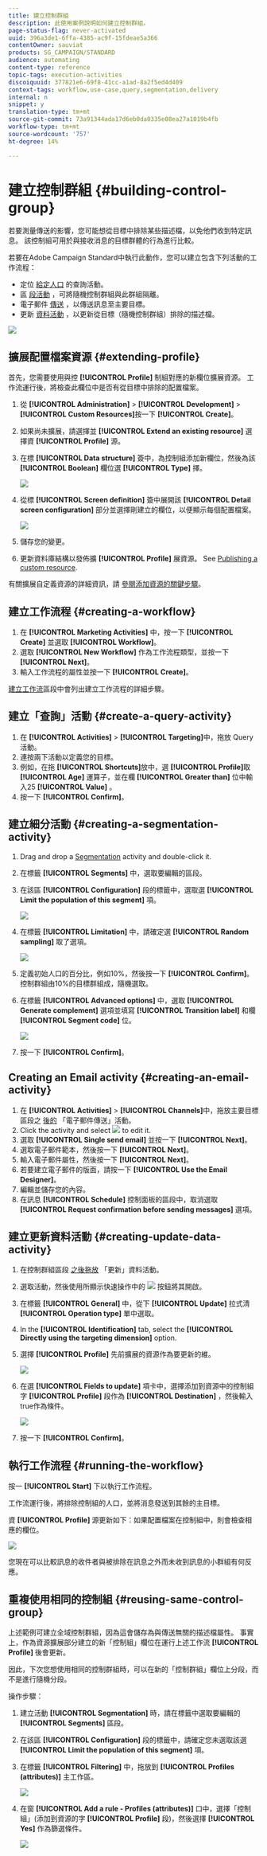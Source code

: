 ```yaml
---
title: 建立控制群組
description: 此使用案例說明如何建立控制群組。
page-status-flag: never-activated
uuid: 396a3de1-6ffa-4385-ac9f-15fdeae5a366
contentOwner: sauviat
products: SG_CAMPAIGN/STANDARD
audience: automating
content-type: reference
topic-tags: execution-activities
discoiquuid: 377821e6-69f8-41cc-a1ad-8a2f5ed4d409
context-tags: workflow,use-case,query,segmentation,delivery
internal: n
snippet: y
translation-type: tm+mt
source-git-commit: 73a91344ada17d6eb0da0335e08ea27a1019b4fb
workflow-type: tm+mt
source-wordcount: '757'
ht-degree: 14%

---
```



# 建立控制群組 {#building-control-group}

若要測量傳送的影響，您可能想從目標中排除某些描述檔，以免他們收到特定訊息。 該控制組可用於與接收消息的目標群體的行為進行比較。

若要在Adobe Campaign Standard中執行此動作，您可以建立包含下列活動的工作流程：
* 定位 [給定人口](../../automating/using/query.md) 的查詢活動。
* 區 [段活動](../../automating/using/segmentation.md) ，可將隨機控制群組與此群組隔離。
* 電子郵件 [傳送](../../automating/using/email-delivery.md) ，以傳送訊息至主要目標。
* 更新 [資料活動](../../automating/using/update-data.md) ，以更新從目標（隨機控制群組）排除的描述檔。

![](assets/wkf_control-group.png)

## 擴展配置檔案資源 {#extending-profile}

首先，您需要使用與控 **[!UICONTROL Profile]** 制組對應的新欄位擴展資源。 工作流運行後，將檢查此欄位中是否有從目標中排除的配置檔案。

1. 從 **[!UICONTROL Administration]** > **[!UICONTROL Development]** > **[!UICONTROL Custom Resources]**&#x200B;按一下 **[!UICONTROL Create]**。
1. 如果尚未擴展，請選擇並 **[!UICONTROL Extend an existing resource]** 選擇資 **[!UICONTROL Profile]** 源。
1. 在標 **[!UICONTROL Data structure]** 簽中，為控制組添加新欄位，然後為該 **[!UICONTROL Boolean]** 欄位選 **[!UICONTROL Type]** 擇。

   ![](assets/wkf_control-group-profile-field.png)

1. 從標 **[!UICONTROL Screen definition]** 簽中展開該 **[!UICONTROL Detail screen configuration]** 部分並選擇剛建立的欄位，以便顯示每個配置檔案。

   ![](assets/wkf_control-group-profile-field-screen.png)

1. 儲存您的變更。
1. 更新資料庫結構以發佈擴 **[!UICONTROL Profile]** 展資源。 See [Publishing a custom resource](../../developing/using/updating-the-database-structure.md#publishing-a-custom-resource).

有關擴展自定義資源的詳細資訊，請 [參閱添加資源的關鍵步驟](../../developing/using/key-steps-to-add-a-resource.md)。

## 建立工作流程 {#creating-a-workflow}

1. 在 **[!UICONTROL Marketing Activities]** 中，按一下 **[!UICONTROL Create]** 並選取 **[!UICONTROL Workflow]**。
1. 選取 **[!UICONTROL New Workflow]** 作為工作流程類型，並按一下 **[!UICONTROL Next]**。
1. 輸入工作流程的屬性並按一下 **[!UICONTROL Create]**。

[建立工作流](../../automating/using/building-a-workflow.md)區段中會列出建立工作流程的詳細步驟。

## 建立「查詢」活動 {#create-a-query-activity}

1. 在 **[!UICONTROL Activities]** > **[!UICONTROL Targeting]**&#x200B;中，拖放 [](../../automating/using/query.md) Query活動。
1. 連按兩下活動以定義您的目標。
1. 例如，在拖 **[!UICONTROL Shortcuts]**&#x200B;放中，選 **[!UICONTROL Profile]**&#x200B;取 **[!UICONTROL Age]** 運算子，並在欄 **[!UICONTROL Greater than]** 位中輸入25 **[!UICONTROL Value]** 。
1. 按一下 **[!UICONTROL Confirm]**。

## 建立細分活動 {#creating-a-segmentation-activity}

1. Drag and drop a [Segmentation](../../automating/using/segmentation.md) activity and double-click it.
1. 在標籤 **[!UICONTROL Segments]** 中，選取要編輯的區段。
1. 在該區 **[!UICONTROL Configuration]** 段的標籤中，選取選 **[!UICONTROL Limit the population of this segment]** 項。

   ![](assets/wkf_control-segment-configuration.png)

1. 在標籤 **[!UICONTROL Limitation]** 中，請確定選 **[!UICONTROL Random sampling]** 取了選項。

   ![](assets/wkf_control-segment-limitation.png)

1. 定義初始人口的百分比，例如10%，然後按一下 **[!UICONTROL Confirm]**。 控制群組由10%的目標群組成，隨機選取。
1. 在標籤 **[!UICONTROL Advanced options]** 中，選取 **[!UICONTROL Generate complement]** 選項並填寫 **[!UICONTROL Transition label]** 和欄 **[!UICONTROL Segment code]** 位。

   ![](assets/wkf_control-segment-advanced.png)

1. 按一下 **[!UICONTROL Confirm]**。

## Creating an Email activity {#creating-an-email-activity}

1. 在 **[!UICONTROL Activities]** > **[!UICONTROL Channels]**&#x200B;中，拖放主要目標區段之 [後的](../../automating/using/email-delivery.md) 「電子郵件傳送」活動。
1. Click the activity and select ![](assets/edit_darkgrey-24px.png) to edit it.
1. 選取 **[!UICONTROL Single send email]** 並按一下 **[!UICONTROL Next]**。
1. 選取電子郵件範本，然後按一下 **[!UICONTROL Next]**。
1. 輸入電子郵件屬性，然後按一下 **[!UICONTROL Next]**。
1. 若要建立電子郵件的版面，請按一下 **[!UICONTROL Use the Email Designer]**。
1. 編輯並儲存您的內容。
1. 在訊息 **[!UICONTROL Schedule]** 控制面板的區段中，取消選取 **[!UICONTROL Request confirmation before sending messages]** 選項。

## 建立更新資料活動 {#creating-update-data-activity}

1. 在控制群組區段 [之後拖放](../../automating/using/update-data.md) 「更新」資料活動。
1. 選取活動，然後使用所顯示快速操作中的 ![](assets/edit_darkgrey-24px.png) 按鈕將其開啟。
1. 在標籤 **[!UICONTROL General]** 中，從下 **[!UICONTROL Update]** 拉式清 **[!UICONTROL Operation type]** 單中選取。
1. In the **[!UICONTROL Identification]** tab, select the **[!UICONTROL Directly using the targeting dimension]** option.
1. 選擇 **[!UICONTROL Profile]** 先前擴展的資源作為要更新的維。

   ![](assets/wkf_control-update-identification.png)

1. 在選 **[!UICONTROL Fields to update]** 項卡中，選擇添加到資源中的控制組字 **[!UICONTROL Profile]** 段作為 **[!UICONTROL Destination]** ，然後輸入true作為條件。

   ![](assets/wkf_control-update-fields-to-update.png)

1. 按一下 **[!UICONTROL Confirm]**。

## 執行工作流程 {#running-the-workflow}

按一 **[!UICONTROL Start]** 下以執行工作流程。

工作流運行後，將排除控制組的人口，並將消息發送到其餘的主目標。

資 **[!UICONTROL Profile]** 源更新如下：如果配置檔案在控制組中，則會檢查相應的欄位。

![](assets/wkf_control-group-profile-checked.png)

您現在可以比較訊息的收件者與被排除在訊息之外而未收到訊息的小群組有何反應。

## 重複使用相同的控制組 {#reusing-same-control-group}

上述範例可建立全域控制群組，因為這會儲存為與傳送無關的描述檔屬性。 事實上，作為資源擴展部分建立的新「控制組」欄位在運行上述工作流 **[!UICONTROL Profile]** 後會更新。

因此，下次您想使用相同的控制群組時，可以在新的「控制群組」欄位上分段，而不是進行隨機分段。

操作步驟：
1. 建立活動 **[!UICONTROL Segmentation]** 時，請在標籤中選取要編輯的 **[!UICONTROL Segments]** 區段。
1. 在該區 **[!UICONTROL Configuration]** 段的標籤中，請確定您未選取該選 **[!UICONTROL Limit the population of this segment]** 項。
1. 在標籤 **[!UICONTROL Filtering]** 中，拖放到 **[!UICONTROL Profiles (attributes)]** 主工作區。

   ![](assets/wkf_control-group-segment-profiles-attributes.png)

1. 在窗 **[!UICONTROL Add a rule - Profiles (attributes)]** 口中，選擇「控制組」(添加到資源的字 **[!UICONTROL Profile]** 段)，然後選擇 **[!UICONTROL Yes]** 作為篩選條件。

   ![](assets/wkf_control-group-segment-profiles-attributes-field.png)
